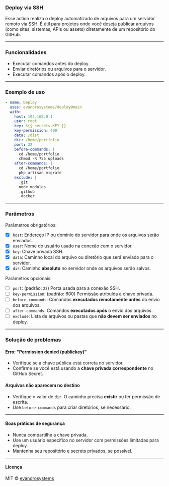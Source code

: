 ### Deploy via SSH

Esse action realiza o deploy automatizado de arquivos para um servidor remoto via SSH. É útil para projetos onde você deseja publicar arquivos (como sites, sistemas, APIs ou assets) diretamente de um repositório do GitHub.

---

### Funcionalidades

- Executar comandos antes do deploy.
- Enviar diretórios ou arquivos para o servidor.
- Executar comandos após o deploy.

---

### Exemplo de uso

```yaml
- name: Deploy
  uses: evandrosystems/deploy@main
  with:
    host: 192.168.0.1
    user: root
    key: ${{ secrets.KEY }}
    key-permission: 400
    data: /dist
    dir: /home/portfolio
    port: 22
    before-commands: |
      cd /home/portfolio
      chmod -R 755 uploads
    after-commands: |
      cd /home/portfolio
      php artisan migrate
    exclude: |
      .git
      node_modules
      .github
      .docker
```

---

### Parâmetros

Parâmetros obrigatórios:
- [x] `host`: Endereço IP ou domínio do servidor para onde os arquivos serão enviados.
- [x] `user`: Nome do usuário usado na conexão com o servidor.
- [x] `key`: Chave privada SSH.
- [x] `data`: Caminho local do arquivo ou diretório que será enviado para o servidor.
- [x] `dir`: Caminho **absoluto** no servidor onde os arquivos serão salvos.

Parâmetros opcionais:
- [ ] `port`: (padrão: `22`) Porta usada para a conexão SSH.
- [ ] `key-permission`: (padrão: 600) Permissão atribuída à chave privada.
- [ ] `before-commands`: Comandos **executados remotamente antes** do envio dos arquivos.
- [ ] `after-commands`: Comandos **executados após** o envio dos arquivos.
- [ ] `exclude`: Lista de arquivos ou pastas que **não devem ser enviados** no deploy.

---

### Solução de problemas

#### Erro: "Permission denied (publickey)"
- Verifique se a chave pública está correta no servidor.
- Confirme se você está usando a **chave privada correspondente** no GitHub Secret.

#### Arquivos não aparecem no destino
- Verifique o valor de `dir`. O caminho precisa **existir** ou ter permissão de escrita.
- Use `before-commands` para criar diretórios, se necessário.

---

#### Boas práticas de segurança

- Nunca compartilhe a chave privada.
- Use um usuário específico no servidor com permissões limitadas para deploy.
- Mantenha seu repositório e secrets privados, se possível.

---

#### Licença

MIT © <a href="https://evandrosystems.com" target="_blank" rel="noopener noreferrer">evandrosystems</a>